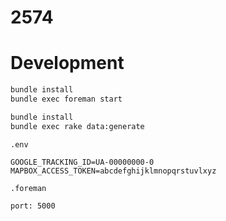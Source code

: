 # 2574

# Development

```sh
bundle install
bundle exec foreman start
```

```sh
bundle install
bundle exec rake data:generate
```

`.env`

```
GOOGLE_TRACKING_ID=UA-00000000-0
MAPBOX_ACCESS_TOKEN=abcdefghijklmnopqrstuvlxyz
```

`.foreman`

```
port: 5000
```
